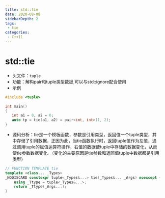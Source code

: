 ```yaml
---
title: std::tie
date: 2020-08-08
sidebarDepth: 2
tags:
 - tie
categories:
 - C++11
---
```

# std::tie

- 头文件：`tuple`
- 功能：解构pair和tuple类型数据,可以与std::ignore配合使用
- 示例
```c++
#include <tuple>
 
int main()
{
   int a1 = 0, a2 = 0;
   auto tp = tie(a1, a2) = pair<int, int>(1, 2);
}
```
- 源码分析：tie是一个模板函数，参数是引用类型，返回值一个tuple类型，其中存储了引用数据，正因为此，当tie函数执行时，返回tuple值作为左值，通过调用tuple的赋值运算符操作，右值的数据使tuple中存储的数据变化，从而使tie参数数据变化。（变化的主要原因是tie参数和返回值tuple中数据都是引用类型）
```c++
// FUNCTION TEMPLATE tie
template <class... _Types>
_NODISCARD constexpr tuple<_Types&...> tie(_Types&... _Args) noexcept { // make tuple from elements
    using _Ttype = tuple<_Types&...>;
    return _Ttype(_Args...);
}
```